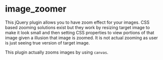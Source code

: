 image_zoomer
============

This jQuery plugin allows you to have zoom effect for your images. CSS based zooming solutions exist but they work by resizing target image to make it look small and then setting CSS properties to view portions of that image given a illusion that image is zoomed. It is not actual zooming as user is just seeing true version of target image.

This plugin actually zooms images by using `canvas`.  
